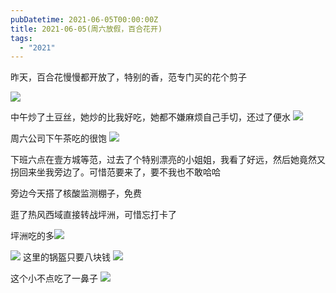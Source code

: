 ```yaml
---
pubDatetime: 2021-06-05T00:00:00Z
title: 2021-06-05(周六放假，百合花开)
tags:
  - "2021"
---
```


昨天，百合花慢慢都开放了，特别的香，范专门买的花个剪子

![](../../img/6904315-0bfc4b86937230a8.jpg)

中午炒了土豆丝，她炒的比我好吃，她都不嫌麻烦自己手切，还过了便水
![](../../img/6904315-a3a1e2213b751e6c.jpg)

周六公司下午茶吃的很饱
![](../../img/6904315-9330eb6ccceb50d4.jpg)

下班六点在壹方城等范，过去了个特别漂亮的小姐姐，我看了好远，然后她竟然又拐回来坐我旁边了。可惜范要来了，要不我也不敢哈哈

旁边今天搭了核酸监测棚子，免费

逛了热风西域直接转战坪洲，可惜忘打卡了

坪洲吃的多![](../../img/6904315-35a5d77f69b9be74.jpg)

![](../../img/6904315-c2ab21070cc5f938.jpg)
这里的锅盔只要八块钱
![](../../img/6904315-119263e771241402.jpg)

这个小不点吃了一鼻子
![](../../img/6904315-7ff7788e176aba48.jpg)
